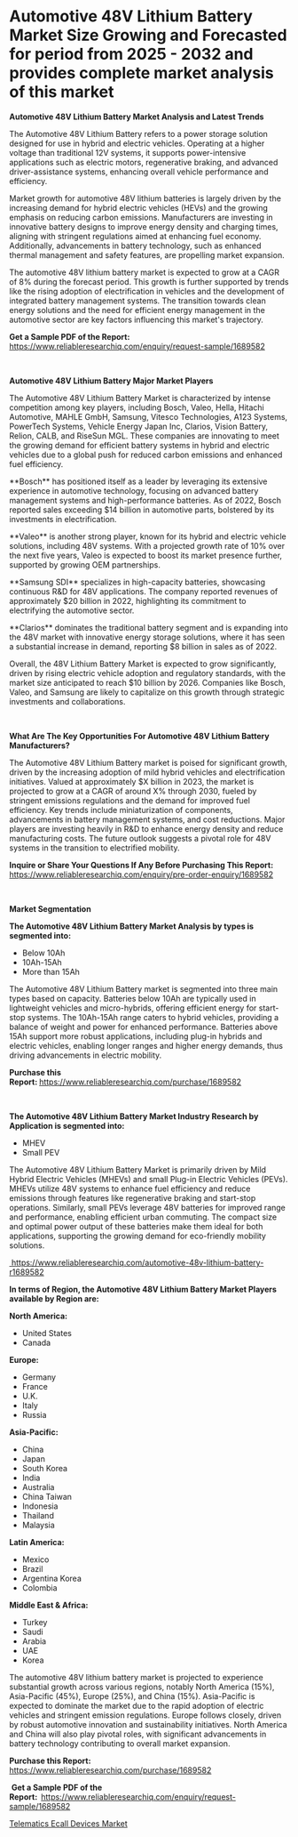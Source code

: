 <p><h1>Automotive 48V Lithium Battery Market Size Growing and Forecasted for period from 2025 - 2032 and provides complete market analysis of this market</h1></p><p><strong>Automotive 48V Lithium Battery Market Analysis and Latest Trends</strong></p>
<p><p>The Automotive 48V Lithium Battery refers to a power storage solution designed for use in hybrid and electric vehicles. Operating at a higher voltage than traditional 12V systems, it supports power-intensive applications such as electric motors, regenerative braking, and advanced driver-assistance systems, enhancing overall vehicle performance and efficiency. </p><p>Market growth for automotive 48V lithium batteries is largely driven by the increasing demand for hybrid electric vehicles (HEVs) and the growing emphasis on reducing carbon emissions. Manufacturers are investing in innovative battery designs to improve energy density and charging times, aligning with stringent regulations aimed at enhancing fuel economy. Additionally, advancements in battery technology, such as enhanced thermal management and safety features, are propelling market expansion.</p><p>The automotive 48V lithium battery market is expected to grow at a CAGR of 8% during the forecast period. This growth is further supported by trends like the rising adoption of electrification in vehicles and the development of integrated battery management systems. The transition towards clean energy solutions and the need for efficient energy management in the automotive sector are key factors influencing this market's trajectory.</p></p>
<p><strong>Get a Sample PDF of the Report:&nbsp;</strong> <a href="https://www.reliableresearchiq.com/enquiry/request-sample/1689582?utm_campaign=3171&utm_medium=2&utm_source=Github&utm_content=ia&utm_term=26032025&utm_id=automotive-48v-lithium-battery">https://www.reliableresearchiq.com/enquiry/request-sample/1689582</a></p>
<p>&nbsp;</p>
<p><strong>Automotive 48V Lithium Battery Major Market Players</strong></p>
<p><p>The Automotive 48V Lithium Battery Market is characterized by intense competition among key players, including Bosch, Valeo, Hella, Hitachi Automotive, MAHLE GmbH, Samsung, Vitesco Technologies, A123 Systems, PowerTech Systems, Vehicle Energy Japan Inc, Clarios, Vision Battery, Relion, CALB, and RiseSun MGL. These companies are innovating to meet the growing demand for efficient battery systems in hybrid and electric vehicles due to a global push for reduced carbon emissions and enhanced fuel efficiency.</p><p>**Bosch** has positioned itself as a leader by leveraging its extensive experience in automotive technology, focusing on advanced battery management systems and high-performance batteries. As of 2022, Bosch reported sales exceeding $14 billion in automotive parts, bolstered by its investments in electrification.</p><p>**Valeo** is another strong player, known for its hybrid and electric vehicle solutions, including 48V systems. With a projected growth rate of 10% over the next five years, Valeo is expected to boost its market presence further, supported by growing OEM partnerships.</p><p>**Samsung SDI** specializes in high-capacity batteries, showcasing continuous R&D for 48V applications. The company reported revenues of approximately $20 billion in 2022, highlighting its commitment to electrifying the automotive sector.</p><p>**Clarios** dominates the traditional battery segment and is expanding into the 48V market with innovative energy storage solutions, where it has seen a substantial increase in demand, reporting $8 billion in sales as of 2022.</p><p>Overall, the 48V Lithium Battery Market is expected to grow significantly, driven by rising electric vehicle adoption and regulatory standards, with the market size anticipated to reach $10 billion by 2026. Companies like Bosch, Valeo, and Samsung are likely to capitalize on this growth through strategic investments and collaborations.</p></p>
<p>&nbsp;</p>
<p><strong>What Are The Key Opportunities For Automotive 48V Lithium Battery Manufacturers?</strong></p>
<p><p>The Automotive 48V Lithium Battery market is poised for significant growth, driven by the increasing adoption of mild hybrid vehicles and electrification initiatives. Valued at approximately $X billion in 2023, the market is projected to grow at a CAGR of around X% through 2030, fueled by stringent emissions regulations and the demand for improved fuel efficiency. Key trends include miniaturization of components, advancements in battery management systems, and cost reductions. Major players are investing heavily in R&D to enhance energy density and reduce manufacturing costs. The future outlook suggests a pivotal role for 48V systems in the transition to electrified mobility.</p></p>
<p><strong>Inquire or Share Your Questions If Any Before Purchasing This Report:</strong> <a href="https://www.reliableresearchiq.com/enquiry/pre-order-enquiry/1689582?utm_campaign=3171&utm_medium=2&utm_source=Github&utm_content=ia&utm_term=26032025&utm_id=automotive-48v-lithium-battery">https://www.reliableresearchiq.com/enquiry/pre-order-enquiry/1689582</a></p>
<p>&nbsp;</p>
<p><strong>Market Segmentation</strong></p>
<p><strong>The Automotive 48V Lithium Battery Market Analysis by types is segmented into:</strong></p>
<p><ul><li>Below 10Ah</li><li>10Ah-15Ah</li><li>More than 15Ah</li></ul></p>
<p><p>The Automotive 48V Lithium Battery market is segmented into three main types based on capacity. Batteries below 10Ah are typically used in lightweight vehicles and micro-hybrids, offering efficient energy for start-stop systems. The 10Ah-15Ah range caters to hybrid vehicles, providing a balance of weight and power for enhanced performance. Batteries above 15Ah support more robust applications, including plug-in hybrids and electric vehicles, enabling longer ranges and higher energy demands, thus driving advancements in electric mobility.</p></p>
<p><strong>Purchase this Report:&nbsp;</strong><a href="https://www.reliableresearchiq.com/purchase/1689582?utm_campaign=3171&utm_medium=2&utm_source=Github&utm_content=ia&utm_term=26032025&utm_id=automotive-48v-lithium-battery">https://www.reliableresearchiq.com/purchase/1689582</a></p>
<p>&nbsp;</p>
<p><strong>The Automotive 48V Lithium Battery Market Industry Research by Application is segmented into:</strong></p>
<p><ul><li>MHEV</li><li>Small PEV</li></ul></p>
<p><p>The Automotive 48V Lithium Battery Market is primarily driven by Mild Hybrid Electric Vehicles (MHEVs) and small Plug-in Electric Vehicles (PEVs). MHEVs utilize 48V systems to enhance fuel efficiency and reduce emissions through features like regenerative braking and start-stop operations. Similarly, small PEVs leverage 48V batteries for improved range and performance, enabling efficient urban commuting. The compact size and optimal power output of these batteries make them ideal for both applications, supporting the growing demand for eco-friendly mobility solutions.</p></p>
<p><a href="https://www.reliableresearchiq.com/automotive-48v-lithium-battery-r1689582?utm_campaign=3171&utm_medium=2&utm_source=Github&utm_content=ia&utm_term=26032025&utm_id=automotive-48v-lithium-battery">&nbsp;https://www.reliableresearchiq.com/automotive-48v-lithium-battery-r1689582</a></p>
<p><strong>In terms of Region, the Automotive 48V Lithium Battery Market Players available by Region are:</strong></p>
<p>
    <p> <strong> North America: </strong>
        <ul>
            <li>United States</li>
            <li>Canada</li>
        </ul>
        </p> 
    <p> <strong> Europe: </strong>
        <ul>
            <li>Germany</li>
            <li>France</li>
            <li>U.K.</li>
            <li>Italy</li>
            <li>Russia</li>
        </ul>
        </p> 
    <p> <strong> Asia-Pacific: </strong>
        <ul>
            <li>China</li>
            <li>Japan</li>
            <li>South Korea</li>
            <li>India</li>
            <li>Australia</li>
            <li>China Taiwan</li>
            <li>Indonesia</li>
            <li>Thailand</li>
            <li>Malaysia</li>
        </ul>
        </p> 
    <p> <strong> Latin America: </strong>
        <ul>
            <li>Mexico</li>
            <li>Brazil</li>
            <li>Argentina Korea</li>
            <li>Colombia</li>
        </ul>
        </p> 
    <p> <strong> Middle East & Africa: </strong>
        <ul>
            <li>Turkey</li>
            <li>Saudi</li>
            <li>Arabia</li>
            <li>UAE</li>
            <li>Korea</li>
        </ul>
    </p>
    </p>
<p><p>The automotive 48V lithium battery market is projected to experience substantial growth across various regions, notably North America (15%), Asia-Pacific (45%), Europe (25%), and China (15%). Asia-Pacific is expected to dominate the market due to the rapid adoption of electric vehicles and stringent emission regulations. Europe follows closely, driven by robust automotive innovation and sustainability initiatives. North America and China will also play pivotal roles, with significant advancements in battery technology contributing to overall market expansion.</p></p>
<p><strong>Purchase this Report: </strong><a href="https://www.reliableresearchiq.com/purchase/1689582?utm_campaign=3171&utm_medium=2&utm_source=Github&utm_content=ia&utm_term=26032025&utm_id=automotive-48v-lithium-battery">https://www.reliableresearchiq.com/purchase/1689582</a></p>
<p>&nbsp;<strong>Get a Sample PDF of the Report:&nbsp;&nbsp;</strong><a href="https://www.reliableresearchiq.com/enquiry/request-sample/1689582?utm_campaign=3171&utm_medium=2&utm_source=Github&utm_content=ia&utm_term=26032025&utm_id=automotive-48v-lithium-battery">https://www.reliableresearchiq.com/enquiry/request-sample/1689582</a></p>
<p><strong></strong></p>
<p><p><a href="https://github.com/alasmyayock/Market-Research-Report-List-1/blob/main/telematics-ecall-devices-market.md?utm_campaign=3171&utm_medium=2&utm_source=Github&utm_content=ia&utm_term=26032025&utm_id=automotive-48v-lithium-battery">Telematics Ecall Devices Market</a></p></p>